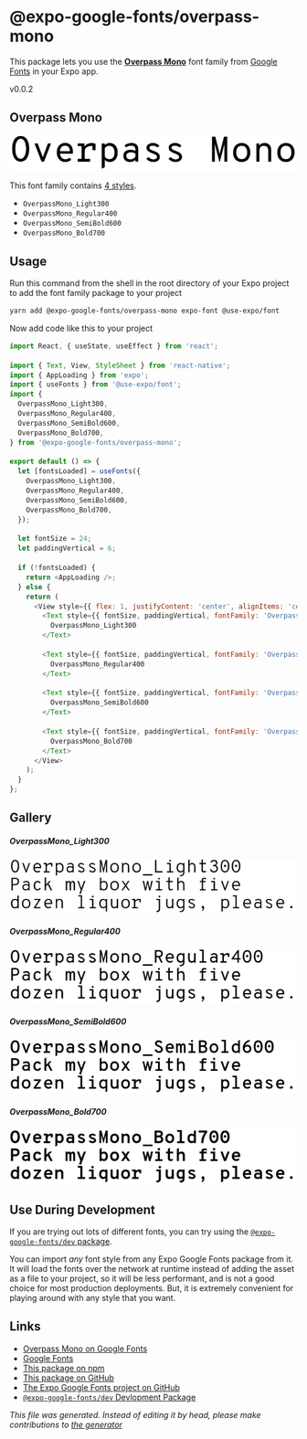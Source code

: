 # @expo-google-fonts/overpass-mono

This package lets you use the [**Overpass Mono**](https://fonts.google.com/specimen/Overpass+Mono) font family from [Google Fonts](https://fonts.google.com/) in your Expo app.

v0.0.2

## Overpass Mono

![Overpass Mono](./font-family.png)

This font family contains [4 styles](#gallery).

- `OverpassMono_Light300`
- `OverpassMono_Regular400`
- `OverpassMono_SemiBold600`
- `OverpassMono_Bold700`

## Usage

Run this command from the shell in the root directory of your Expo project to add the font family package to your project
```sh
yarn add @expo-google-fonts/overpass-mono expo-font @use-expo/font
```

Now add code like this to your project
```js
import React, { useState, useEffect } from 'react';

import { Text, View, StyleSheet } from 'react-native';
import { AppLoading } from 'expo';
import { useFonts } from '@use-expo/font';
import {
  OverpassMono_Light300,
  OverpassMono_Regular400,
  OverpassMono_SemiBold600,
  OverpassMono_Bold700,
} from '@expo-google-fonts/overpass-mono';

export default () => {
  let [fontsLoaded] = useFonts({
    OverpassMono_Light300,
    OverpassMono_Regular400,
    OverpassMono_SemiBold600,
    OverpassMono_Bold700,
  });

  let fontSize = 24;
  let paddingVertical = 6;

  if (!fontsLoaded) {
    return <AppLoading />;
  } else {
    return (
      <View style={{ flex: 1, justifyContent: 'center', alignItems: 'center' }}>
        <Text style={{ fontSize, paddingVertical, fontFamily: 'OverpassMono_Light300' }}>
          OverpassMono_Light300
        </Text>

        <Text style={{ fontSize, paddingVertical, fontFamily: 'OverpassMono_Regular400' }}>
          OverpassMono_Regular400
        </Text>

        <Text style={{ fontSize, paddingVertical, fontFamily: 'OverpassMono_SemiBold600' }}>
          OverpassMono_SemiBold600
        </Text>

        <Text style={{ fontSize, paddingVertical, fontFamily: 'OverpassMono_Bold700' }}>
          OverpassMono_Bold700
        </Text>
      </View>
    );
  }
};

```

## Gallery

##### OverpassMono_Light300
![OverpassMono_Light300](./a46cc06eb5b5001bdf1404b0e24fb82ee14159aca202af7094984ff4d48896dd.ttf.png)

##### OverpassMono_Regular400
![OverpassMono_Regular400](./d3a8c0a4613ebae3d21471198e12e57aa70e9f051f7592e3942953e2c36bd190.ttf.png)

##### OverpassMono_SemiBold600
![OverpassMono_SemiBold600](./f6b8f8180ef4c0f650402aa53effdd61f2d9771c4973d07f722d14ebd60e59da.ttf.png)

##### OverpassMono_Bold700
![OverpassMono_Bold700](./d8f645bd2f708d8127ab1d3078ae22195543fbe52abee9362a8ed5a980cb1648.ttf.png)


## Use During Development

If you are trying out lots of different fonts, you can try using the [`@expo-google-fonts/dev` package](https://www.npmjs.com/package/@expo-google-fonts/dev).

You can import *any* font style from any Expo Google Fonts package from it. It will load the fonts
over the network at runtime instead of adding the asset as a file to your project, so it will be 
less performant, and is not a good choice for most production deployments. But, it is extremely convenient
for playing around with any style that you want.

## Links

- [Overpass Mono on Google Fonts](https://fonts.google.com/specimen/Overpass+Mono)
- [Google Fonts](https://fonts.google.com/)
- [This package on npm](https://www.npmjs.com/package/@expo-google-fonts/overpass-mono)
- [This package on GitHub](https://github.com/expo/google-fonts/tree/master/font-packages/overpass-mono)
- [The Expo Google Fonts project on GitHub](https://github.com/expo/google-fonts)
- [`@expo-google-fonts/dev` Devlopment Package](https://github.com/expo/google-fonts/tree/master/font-packages/dev)


*This file was generated. Instead of editing it by head, please make contributions to [the generator](https://github.com/expo/google-fonts/tree/master/packages/generator)*
